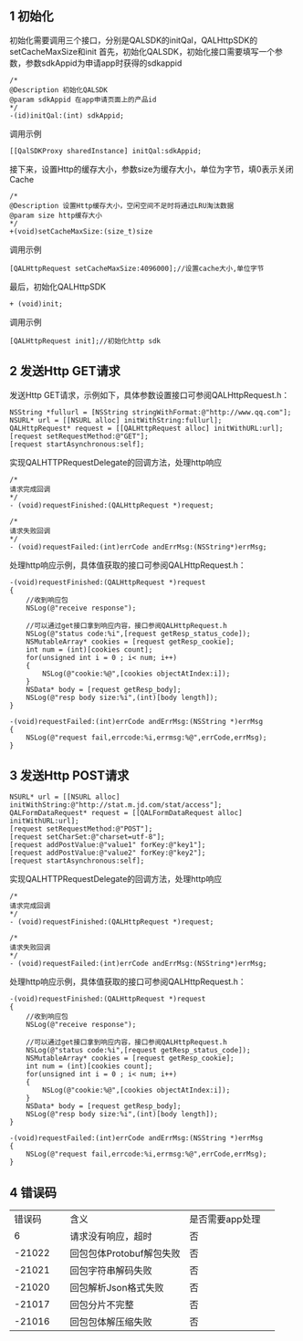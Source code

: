 ## 1 初始化 

初始化需要调用三个接口，分别是QALSDK的initQal，QALHttpSDK的setCacheMaxSize和init 
首先，初始化QALSDK，初始化接口需要填写一个参数，参数sdkAppid为申请app时获得的sdkappid 

```
/*
@Description 初始化QALSDK
@param sdkAppid 在app申请页面上的产品id
*/
-(id)initQal:(int) sdkAppid;
```
调用示例

```
[[QalSDKProxy sharedInstance] initQal:sdkAppid;
```
接下来，设置Http的缓存大小，参数size为缓存大小，单位为字节，填0表示关闭Cache 

```
/*
@Description 设置Http缓存大小，空闲空间不足时将通过LRU淘汰数据
@param size http缓存大小
*/
+(void)setCacheMaxSize:(size_t)size
```
调用示例 

```
[QALHttpRequest setCacheMaxSize:4096000];//设置cache大小,单位字节
```
最后，初始化QALHttpSDK 

```
+ (void)init;
```
调用示例 

```
[QALHttpRequest init];//初始化http sdk
```

## 2 发送Http GET请求 

发送Http GET请求，示例如下，具体参数设置接口可参阅QALHttpRequest.h： 

```
NSString *fullurl = [NSString stringWithFormat:@"http://www.qq.com"];
NSURL* url = [[NSURL alloc] initWithString:fullurl];
QALHttpRequest* request = [[QALHttpRequest alloc] initWithURL:url];
[request setRequestMethod:@"GET"];
[request startAsynchronous:self];
```
实现QALHTTPRequestDelegate的回调方法，处理http响应 

```
/*
请求完成回调
*/
- (void)requestFinished:(QALHttpRequest *)request;

/*
请求失败回调
*/
- (void)requestFailed:(int)errCode andErrMsg:(NSString*)errMsg;
```
处理http响应示例，具体值获取的接口可参阅QALHttpRequest.h： 

```
-(void)requestFinished:(QALHttpRequest *)request
{
	//收到响应包
	NSLog(@"receive response");
   
	//可以通过get接口拿到响应内容，接口参阅QALHttpRequest.h
	NSLog(@"status code:%i",[request getResp_status_code]);	   
	NSMutableArray* cookies = [request getResp_cookie];
	int num = (int)[cookies count];
	for(unsigned int i = 0 ; i< num; i++)
	{
		NSLog(@"cookie:%@",[cookies objectAtIndex:i]);
	}
	NSData* body = [request getResp_body];
	NSLog(@"resp body size:%i",(int)[body length]);
}

-(void)requestFailed:(int)errCode andErrMsg:(NSString *)errMsg
{
	NSLog(@"request fail,errcode:%i,errmsg:%@",errCode,errMsg);
}
```

## 3 发送Http POST请求
```
NSURL* url = [[NSURL alloc] initWithString:@"http://stat.m.jd.com/stat/access"];
QALFormDataRequest* request = [[QALFormDataRequest alloc] initWithURL:url];
[request setRequestMethod:@"POST"];
[request setCharSet:@"charset=utf-8"];
[request addPostValue:@"value1" forKey:@"key1"];
[request addPostValue:@"value2" forKey:@"key2"];
[request startAsynchronous:self];
```
实现QALHTTPRequestDelegate的回调方法，处理http响应 

```
/*
请求完成回调
*/
- (void)requestFinished:(QALHttpRequest *)request;

/*
请求失败回调
*/
- (void)requestFailed:(int)errCode andErrMsg:(NSString*)errMsg;
```
处理http响应示例，具体值获取的接口可参阅QALHttpRequest.h： 

```
-(void)requestFinished:(QALHttpRequest *)request
{
	//收到响应包
	NSLog(@"receive response");
   
	//可以通过get接口拿到响应内容，接口参阅QALHttpRequest.h
	NSLog(@"status code:%i",[request getResp_status_code]);	   
	NSMutableArray* cookies = [request getResp_cookie];
	int num = (int)[cookies count];
	for(unsigned int i = 0 ; i< num; i++)
	{
		NSLog(@"cookie:%@",[cookies objectAtIndex:i]);
	}
	NSData* body = [request getResp_body];
	NSLog(@"resp body size:%i",(int)[body length]);
}

-(void)requestFailed:(int)errCode andErrMsg:(NSString *)errMsg
{
	NSLog(@"request fail,errcode:%i,errmsg:%@",errCode,errMsg);
}
```

## 4 错误码

<table class="table table-bordered">
<tr><td width="21%">错误码</td><td>含义</td><td width="34%">是否需要app处理</td></tr>
<tr><td>6</td><td>请求没有响应，超时</td><td>否</td></tr>
<tr><td>-21022</td><td>回包包体Protobuf解包失败</td><td>否</td></tr>
<tr><td>-21021</td><td>回包字符串解码失败</td><td>否</td></tr>
<tr><td>-21020</td><td>回包解析Json格式失败</td><td>否</td></tr>
<tr><td>-21017</td><td>回包分片不完整</td><td>否</td></tr>
<tr><td>-21016</td><td>回包包体解压缩失败</td><td>否</td></tr>
</table>